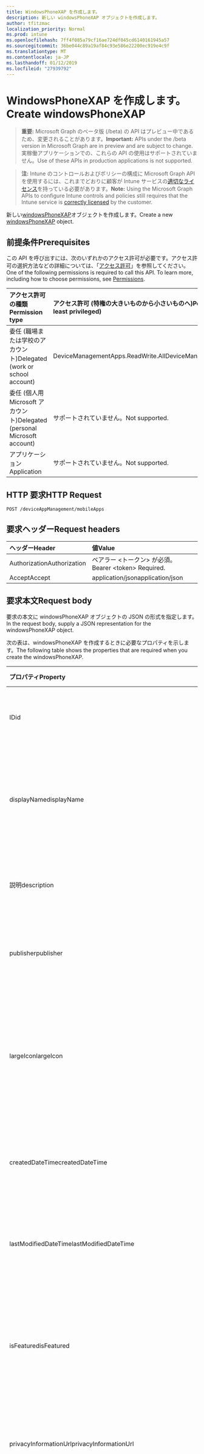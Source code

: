 ```yaml
---
title: WindowsPhoneXAP を作成します。
description: 新しい windowsPhoneXAP オブジェクトを作成します。
author: tfitzmac
localization_priority: Normal
ms.prod: intune
ms.openlocfilehash: 7ff4f085a79cf16ae724df045cd6140161945a57
ms.sourcegitcommit: 36be044c89a19af84c93e586e22200ec919e4c9f
ms.translationtype: MT
ms.contentlocale: ja-JP
ms.lasthandoff: 01/12/2019
ms.locfileid: "27939792"
---
```

# <a name="create-windowsphonexap"></a><span data-ttu-id="1652c-103">WindowsPhoneXAP を作成します。</span><span class="sxs-lookup"><span data-stu-id="1652c-103">Create windowsPhoneXAP</span></span>

> <span data-ttu-id="1652c-104">**重要:** Microsoft Graph のベータ版 (/beta) の API はプレビュー中であるため、変更されることがあります。</span><span class="sxs-lookup"><span data-stu-id="1652c-104">**Important:** APIs under the /beta version in Microsoft Graph are in preview and are subject to change.</span></span> <span data-ttu-id="1652c-105">実稼働アプリケーションでの、これらの API の使用はサポートされていません。</span><span class="sxs-lookup"><span data-stu-id="1652c-105">Use of these APIs in production applications is not supported.</span></span>

> <span data-ttu-id="1652c-106">**注:** Intune のコントロールおよびポリシーの構成に Microsoft Graph API を使用するには、これまでどおりに顧客が Intune サービスの[適切なライセンス](https://go.microsoft.com/fwlink/?linkid=839381)を持っている必要があります。</span><span class="sxs-lookup"><span data-stu-id="1652c-106">**Note:** Using the Microsoft Graph APIs to configure Intune controls and policies still requires that the Intune service is [correctly licensed](https://go.microsoft.com/fwlink/?linkid=839381) by the customer.</span></span>

<span data-ttu-id="1652c-107">新しい[windowsPhoneXAP](../resources/intune-apps-windowsphonexap.md)オブジェクトを作成します。</span><span class="sxs-lookup"><span data-stu-id="1652c-107">Create a new [windowsPhoneXAP](../resources/intune-apps-windowsphonexap.md) object.</span></span>
## <a name="prerequisites"></a><span data-ttu-id="1652c-108">前提条件</span><span class="sxs-lookup"><span data-stu-id="1652c-108">Prerequisites</span></span>
<span data-ttu-id="1652c-p102">この API を呼び出すには、次のいずれかのアクセス許可が必要です。アクセス許可の選択方法などの詳細については、「[アクセス許可](/graph/permissions-reference)」を参照してください。</span><span class="sxs-lookup"><span data-stu-id="1652c-p102">One of the following permissions is required to call this API. To learn more, including how to choose permissions, see [Permissions](/graph/permissions-reference).</span></span>

|<span data-ttu-id="1652c-111">アクセス許可の種類</span><span class="sxs-lookup"><span data-stu-id="1652c-111">Permission type</span></span>|<span data-ttu-id="1652c-112">アクセス許可 (特権の大きいものから小さいものへ)</span><span class="sxs-lookup"><span data-stu-id="1652c-112">Permissions (from most to least privileged)</span></span>|
|:---|:---|
|<span data-ttu-id="1652c-113">委任 (職場または学校のアカウント)</span><span class="sxs-lookup"><span data-stu-id="1652c-113">Delegated (work or school account)</span></span>|<span data-ttu-id="1652c-114">DeviceManagementApps.ReadWrite.All</span><span class="sxs-lookup"><span data-stu-id="1652c-114">DeviceManagementApps.ReadWrite.All</span></span>|
|<span data-ttu-id="1652c-115">委任 (個人用 Microsoft アカウント)</span><span class="sxs-lookup"><span data-stu-id="1652c-115">Delegated (personal Microsoft account)</span></span>|<span data-ttu-id="1652c-116">サポートされていません。</span><span class="sxs-lookup"><span data-stu-id="1652c-116">Not supported.</span></span>|
|<span data-ttu-id="1652c-117">アプリケーション</span><span class="sxs-lookup"><span data-stu-id="1652c-117">Application</span></span>|<span data-ttu-id="1652c-118">サポートされていません。</span><span class="sxs-lookup"><span data-stu-id="1652c-118">Not supported.</span></span>|

## <a name="http-request"></a><span data-ttu-id="1652c-119">HTTP 要求</span><span class="sxs-lookup"><span data-stu-id="1652c-119">HTTP Request</span></span>
<!-- {
  "blockType": "ignored"
}
-->
``` http
POST /deviceAppManagement/mobileApps
```

## <a name="request-headers"></a><span data-ttu-id="1652c-120">要求ヘッダー</span><span class="sxs-lookup"><span data-stu-id="1652c-120">Request headers</span></span>
|<span data-ttu-id="1652c-121">ヘッダー</span><span class="sxs-lookup"><span data-stu-id="1652c-121">Header</span></span>|<span data-ttu-id="1652c-122">値</span><span class="sxs-lookup"><span data-stu-id="1652c-122">Value</span></span>|
|:---|:---|
|<span data-ttu-id="1652c-123">Authorization</span><span class="sxs-lookup"><span data-stu-id="1652c-123">Authorization</span></span>|<span data-ttu-id="1652c-124">ベアラー &lt;トークン&gt; が必須。</span><span class="sxs-lookup"><span data-stu-id="1652c-124">Bearer &lt;token&gt; Required.</span></span>|
|<span data-ttu-id="1652c-125">Accept</span><span class="sxs-lookup"><span data-stu-id="1652c-125">Accept</span></span>|<span data-ttu-id="1652c-126">application/json</span><span class="sxs-lookup"><span data-stu-id="1652c-126">application/json</span></span>|

## <a name="request-body"></a><span data-ttu-id="1652c-127">要求本文</span><span class="sxs-lookup"><span data-stu-id="1652c-127">Request body</span></span>
<span data-ttu-id="1652c-128">要求の本文に windowsPhoneXAP オブジェクトの JSON の形式を指定します。</span><span class="sxs-lookup"><span data-stu-id="1652c-128">In the request body, supply a JSON representation for the windowsPhoneXAP object.</span></span>

<span data-ttu-id="1652c-129">次の表は、windowsPhoneXAP を作成するときに必要なプロパティを示します。</span><span class="sxs-lookup"><span data-stu-id="1652c-129">The following table shows the properties that are required when you create the windowsPhoneXAP.</span></span>

|<span data-ttu-id="1652c-130">プロパティ</span><span class="sxs-lookup"><span data-stu-id="1652c-130">Property</span></span>|<span data-ttu-id="1652c-131">種類</span><span class="sxs-lookup"><span data-stu-id="1652c-131">Type</span></span>|<span data-ttu-id="1652c-132">説明</span><span class="sxs-lookup"><span data-stu-id="1652c-132">Description</span></span>|
|:---|:---|:---|
|<span data-ttu-id="1652c-133">ID</span><span class="sxs-lookup"><span data-stu-id="1652c-133">id</span></span>|<span data-ttu-id="1652c-134">String</span><span class="sxs-lookup"><span data-stu-id="1652c-134">String</span></span>|<span data-ttu-id="1652c-135">エンティティのキー。</span><span class="sxs-lookup"><span data-stu-id="1652c-135">Key of the entity.</span></span> <span data-ttu-id="1652c-136">[mobileApp](../resources/intune-apps-mobileapp.md) から継承します</span><span class="sxs-lookup"><span data-stu-id="1652c-136">Inherited from [mobileApp](../resources/intune-apps-mobileapp.md)</span></span>|
|<span data-ttu-id="1652c-137">displayName</span><span class="sxs-lookup"><span data-stu-id="1652c-137">displayName</span></span>|<span data-ttu-id="1652c-138">String</span><span class="sxs-lookup"><span data-stu-id="1652c-138">String</span></span>|<span data-ttu-id="1652c-139">管理者が提供またはインポートしたアプリのタイトル。</span><span class="sxs-lookup"><span data-stu-id="1652c-139">The admin provided or imported title of the app.</span></span> <span data-ttu-id="1652c-140">[mobileApp](../resources/intune-apps-mobileapp.md) から継承します</span><span class="sxs-lookup"><span data-stu-id="1652c-140">Inherited from [mobileApp](../resources/intune-apps-mobileapp.md)</span></span>|
|<span data-ttu-id="1652c-141">説明</span><span class="sxs-lookup"><span data-stu-id="1652c-141">description</span></span>|<span data-ttu-id="1652c-142">String</span><span class="sxs-lookup"><span data-stu-id="1652c-142">String</span></span>|<span data-ttu-id="1652c-143">アプリの説明。</span><span class="sxs-lookup"><span data-stu-id="1652c-143">The description of the app.</span></span> <span data-ttu-id="1652c-144">[mobileApp](../resources/intune-apps-mobileapp.md) から継承します</span><span class="sxs-lookup"><span data-stu-id="1652c-144">Inherited from [mobileApp](../resources/intune-apps-mobileapp.md)</span></span>|
|<span data-ttu-id="1652c-145">publisher</span><span class="sxs-lookup"><span data-stu-id="1652c-145">publisher</span></span>|<span data-ttu-id="1652c-146">String</span><span class="sxs-lookup"><span data-stu-id="1652c-146">String</span></span>|<span data-ttu-id="1652c-147">アプリの発行元。</span><span class="sxs-lookup"><span data-stu-id="1652c-147">The publisher of the app.</span></span> <span data-ttu-id="1652c-148">[mobileApp](../resources/intune-apps-mobileapp.md) から継承します</span><span class="sxs-lookup"><span data-stu-id="1652c-148">Inherited from [mobileApp](../resources/intune-apps-mobileapp.md)</span></span>|
|<span data-ttu-id="1652c-149">largeIcon</span><span class="sxs-lookup"><span data-stu-id="1652c-149">largeIcon</span></span>|[<span data-ttu-id="1652c-150">mimeContent</span><span class="sxs-lookup"><span data-stu-id="1652c-150">mimeContent</span></span>](../resources/intune-shared-mimecontent.md)|<span data-ttu-id="1652c-151">アプリの詳細に表示され、アイコンのアップロードに使用される大きなアイコン。</span><span class="sxs-lookup"><span data-stu-id="1652c-151">The large icon, to be displayed in the app details and used for upload of the icon.</span></span> <span data-ttu-id="1652c-152">[mobileApp](../resources/intune-apps-mobileapp.md) から継承します</span><span class="sxs-lookup"><span data-stu-id="1652c-152">Inherited from [mobileApp](../resources/intune-apps-mobileapp.md)</span></span>|
|<span data-ttu-id="1652c-153">createdDateTime</span><span class="sxs-lookup"><span data-stu-id="1652c-153">createdDateTime</span></span>|<span data-ttu-id="1652c-154">DateTimeOffset</span><span class="sxs-lookup"><span data-stu-id="1652c-154">DateTimeOffset</span></span>|<span data-ttu-id="1652c-155">アプリが作成された日時。</span><span class="sxs-lookup"><span data-stu-id="1652c-155">The date and time the app was created.</span></span> <span data-ttu-id="1652c-156">[mobileApp](../resources/intune-apps-mobileapp.md) から継承します</span><span class="sxs-lookup"><span data-stu-id="1652c-156">Inherited from [mobileApp](../resources/intune-apps-mobileapp.md)</span></span>|
|<span data-ttu-id="1652c-157">lastModifiedDateTime</span><span class="sxs-lookup"><span data-stu-id="1652c-157">lastModifiedDateTime</span></span>|<span data-ttu-id="1652c-158">DateTimeOffset</span><span class="sxs-lookup"><span data-stu-id="1652c-158">DateTimeOffset</span></span>|<span data-ttu-id="1652c-159">アプリが最後に変更された日時。</span><span class="sxs-lookup"><span data-stu-id="1652c-159">The date and time the app was last modified.</span></span> <span data-ttu-id="1652c-160">[mobileApp](../resources/intune-apps-mobileapp.md) から継承します</span><span class="sxs-lookup"><span data-stu-id="1652c-160">Inherited from [mobileApp](../resources/intune-apps-mobileapp.md)</span></span>|
|<span data-ttu-id="1652c-161">isFeatured</span><span class="sxs-lookup"><span data-stu-id="1652c-161">isFeatured</span></span>|<span data-ttu-id="1652c-162">Boolean</span><span class="sxs-lookup"><span data-stu-id="1652c-162">Boolean</span></span>|<span data-ttu-id="1652c-163">アプリが管理者のおすすめとしてマークされたかどうかを示す値。[mobileApp](../resources/intune-apps-mobileapp.md) から継承します</span><span class="sxs-lookup"><span data-stu-id="1652c-163">The value indicating whether the app is marked as featured by the admin. Inherited from [mobileApp](../resources/intune-apps-mobileapp.md)</span></span>|
|<span data-ttu-id="1652c-164">privacyInformationUrl</span><span class="sxs-lookup"><span data-stu-id="1652c-164">privacyInformationUrl</span></span>|<span data-ttu-id="1652c-165">String</span><span class="sxs-lookup"><span data-stu-id="1652c-165">String</span></span>|<span data-ttu-id="1652c-166">プライバシーに関する声明の URL。</span><span class="sxs-lookup"><span data-stu-id="1652c-166">The privacy statement Url.</span></span> <span data-ttu-id="1652c-167">[mobileApp](../resources/intune-apps-mobileapp.md) から継承します</span><span class="sxs-lookup"><span data-stu-id="1652c-167">Inherited from [mobileApp](../resources/intune-apps-mobileapp.md)</span></span>|
|<span data-ttu-id="1652c-168">informationUrl</span><span class="sxs-lookup"><span data-stu-id="1652c-168">informationUrl</span></span>|<span data-ttu-id="1652c-169">String</span><span class="sxs-lookup"><span data-stu-id="1652c-169">String</span></span>|<span data-ttu-id="1652c-170">詳細情報の URL。</span><span class="sxs-lookup"><span data-stu-id="1652c-170">The more information Url.</span></span> <span data-ttu-id="1652c-171">[mobileApp](../resources/intune-apps-mobileapp.md) から継承します</span><span class="sxs-lookup"><span data-stu-id="1652c-171">Inherited from [mobileApp](../resources/intune-apps-mobileapp.md)</span></span>|
|<span data-ttu-id="1652c-172">owner</span><span class="sxs-lookup"><span data-stu-id="1652c-172">owner</span></span>|<span data-ttu-id="1652c-173">String</span><span class="sxs-lookup"><span data-stu-id="1652c-173">String</span></span>|<span data-ttu-id="1652c-174">アプリの所有者。</span><span class="sxs-lookup"><span data-stu-id="1652c-174">The owner of the app.</span></span> <span data-ttu-id="1652c-175">[mobileApp](../resources/intune-apps-mobileapp.md) から継承します</span><span class="sxs-lookup"><span data-stu-id="1652c-175">Inherited from [mobileApp](../resources/intune-apps-mobileapp.md)</span></span>|
|<span data-ttu-id="1652c-176">developer</span><span class="sxs-lookup"><span data-stu-id="1652c-176">developer</span></span>|<span data-ttu-id="1652c-177">String</span><span class="sxs-lookup"><span data-stu-id="1652c-177">String</span></span>|<span data-ttu-id="1652c-178">アプリの開発者。</span><span class="sxs-lookup"><span data-stu-id="1652c-178">The developer of the app.</span></span> <span data-ttu-id="1652c-179">[mobileApp](../resources/intune-apps-mobileapp.md) から継承します</span><span class="sxs-lookup"><span data-stu-id="1652c-179">Inherited from [mobileApp](../resources/intune-apps-mobileapp.md)</span></span>|
|<span data-ttu-id="1652c-180">notes</span><span class="sxs-lookup"><span data-stu-id="1652c-180">notes</span></span>|<span data-ttu-id="1652c-181">String</span><span class="sxs-lookup"><span data-stu-id="1652c-181">String</span></span>|<span data-ttu-id="1652c-182">アプリ用のメモ。</span><span class="sxs-lookup"><span data-stu-id="1652c-182">Notes for the app.</span></span> <span data-ttu-id="1652c-183">[mobileApp](../resources/intune-apps-mobileapp.md) から継承します</span><span class="sxs-lookup"><span data-stu-id="1652c-183">Inherited from [mobileApp](../resources/intune-apps-mobileapp.md)</span></span>|
|<span data-ttu-id="1652c-184">uploadState</span><span class="sxs-lookup"><span data-stu-id="1652c-184">uploadState</span></span>|<span data-ttu-id="1652c-185">Int32</span><span class="sxs-lookup"><span data-stu-id="1652c-185">Int32</span></span>|<span data-ttu-id="1652c-186">アップロードの状態です。</span><span class="sxs-lookup"><span data-stu-id="1652c-186">The upload state.</span></span> <span data-ttu-id="1652c-187">[mobileApp](../resources/intune-apps-mobileapp.md) から継承します</span><span class="sxs-lookup"><span data-stu-id="1652c-187">Inherited from [mobileApp](../resources/intune-apps-mobileapp.md)</span></span>|
|<span data-ttu-id="1652c-188">publishingState</span><span class="sxs-lookup"><span data-stu-id="1652c-188">publishingState</span></span>|[<span data-ttu-id="1652c-189">mobileAppPublishingState</span><span class="sxs-lookup"><span data-stu-id="1652c-189">mobileAppPublishingState</span></span>](../resources/intune-apps-mobileapppublishingstate.md)|<span data-ttu-id="1652c-190">アプリの発行の状態。</span><span class="sxs-lookup"><span data-stu-id="1652c-190">The publishing state for the app.</span></span> <span data-ttu-id="1652c-191">アプリが発行されていない限り、アプリを割り当てることができません。</span><span class="sxs-lookup"><span data-stu-id="1652c-191">The app cannot be assigned unless the app is published.</span></span> <span data-ttu-id="1652c-192">[MobileApp](../resources/intune-apps-mobileapp.md)から継承されます。</span><span class="sxs-lookup"><span data-stu-id="1652c-192">Inherited from [mobileApp](../resources/intune-apps-mobileapp.md).</span></span> <span data-ttu-id="1652c-193">可能な値は、`notPublished`、`processing`、`published` です。</span><span class="sxs-lookup"><span data-stu-id="1652c-193">Possible values are: `notPublished`, `processing`, `published`.</span></span>|
|<span data-ttu-id="1652c-194">committedContentVersion</span><span class="sxs-lookup"><span data-stu-id="1652c-194">committedContentVersion</span></span>|<span data-ttu-id="1652c-195">String</span><span class="sxs-lookup"><span data-stu-id="1652c-195">String</span></span>|<span data-ttu-id="1652c-196">内部にコミットされたコンテンツのバージョン。</span><span class="sxs-lookup"><span data-stu-id="1652c-196">The internal committed content version.</span></span> <span data-ttu-id="1652c-197">[mobileLobApp](../resources/intune-apps-mobilelobapp.md) から継承します</span><span class="sxs-lookup"><span data-stu-id="1652c-197">Inherited from [mobileLobApp](../resources/intune-apps-mobilelobapp.md)</span></span>|
|<span data-ttu-id="1652c-198">fileName</span><span class="sxs-lookup"><span data-stu-id="1652c-198">fileName</span></span>|<span data-ttu-id="1652c-199">String</span><span class="sxs-lookup"><span data-stu-id="1652c-199">String</span></span>|<span data-ttu-id="1652c-200">メインの Lob アプリケーションのファイル名。</span><span class="sxs-lookup"><span data-stu-id="1652c-200">The name of the main Lob application file.</span></span> <span data-ttu-id="1652c-201">[mobileLobApp](../resources/intune-apps-mobilelobapp.md) から継承します</span><span class="sxs-lookup"><span data-stu-id="1652c-201">Inherited from [mobileLobApp](../resources/intune-apps-mobilelobapp.md)</span></span>|
|<span data-ttu-id="1652c-202">size</span><span class="sxs-lookup"><span data-stu-id="1652c-202">size</span></span>|<span data-ttu-id="1652c-203">Int64</span><span class="sxs-lookup"><span data-stu-id="1652c-203">Int64</span></span>|<span data-ttu-id="1652c-204">アップロードされたすべてのファイルを含む合計サイズ。</span><span class="sxs-lookup"><span data-stu-id="1652c-204">The total size, including all uploaded files.</span></span> <span data-ttu-id="1652c-205">[mobileLobApp](../resources/intune-apps-mobilelobapp.md) から継承します</span><span class="sxs-lookup"><span data-stu-id="1652c-205">Inherited from [mobileLobApp](../resources/intune-apps-mobilelobapp.md)</span></span>|
|<span data-ttu-id="1652c-206">minimumSupportedOperatingSystem</span><span class="sxs-lookup"><span data-stu-id="1652c-206">minimumSupportedOperatingSystem</span></span>|[<span data-ttu-id="1652c-207">windowsMinimumOperatingSystem</span><span class="sxs-lookup"><span data-stu-id="1652c-207">windowsMinimumOperatingSystem</span></span>](../resources/intune-apps-windowsminimumoperatingsystem.md)|<span data-ttu-id="1652c-208">該当するオペレーティング システムの最小の値です。</span><span class="sxs-lookup"><span data-stu-id="1652c-208">The value for the minimum applicable operating system.</span></span>|
|<span data-ttu-id="1652c-209">productIdentifier</span><span class="sxs-lookup"><span data-stu-id="1652c-209">productIdentifier</span></span>|<span data-ttu-id="1652c-210">String</span><span class="sxs-lookup"><span data-stu-id="1652c-210">String</span></span>|<span data-ttu-id="1652c-211">製品の識別子です。</span><span class="sxs-lookup"><span data-stu-id="1652c-211">The Product Identifier.</span></span>|
|<span data-ttu-id="1652c-212">identityVersion</span><span class="sxs-lookup"><span data-stu-id="1652c-212">identityVersion</span></span>|<span data-ttu-id="1652c-213">String</span><span class="sxs-lookup"><span data-stu-id="1652c-213">String</span></span>|<span data-ttu-id="1652c-214">ID のバージョン。</span><span class="sxs-lookup"><span data-stu-id="1652c-214">The identity version.</span></span>|



## <a name="response"></a><span data-ttu-id="1652c-215">応答</span><span class="sxs-lookup"><span data-stu-id="1652c-215">Response</span></span>
<span data-ttu-id="1652c-216">かどうかは成功すると、このメソッドが返されます、`201 Created`応答コードおよび応答の本文に[windowsPhoneXAP](../resources/intune-apps-windowsphonexap.md)オブジェクトです。</span><span class="sxs-lookup"><span data-stu-id="1652c-216">If successful, this method returns a `201 Created` response code and a [windowsPhoneXAP](../resources/intune-apps-windowsphonexap.md) object in the response body.</span></span>

## <a name="example"></a><span data-ttu-id="1652c-217">例</span><span class="sxs-lookup"><span data-stu-id="1652c-217">Example</span></span>
### <a name="request"></a><span data-ttu-id="1652c-218">要求</span><span class="sxs-lookup"><span data-stu-id="1652c-218">Request</span></span>
<span data-ttu-id="1652c-219">以下は、要求の例です。</span><span class="sxs-lookup"><span data-stu-id="1652c-219">Here is an example of the request.</span></span>
``` http
POST https://graph.microsoft.com/beta/deviceAppManagement/mobileApps
Content-type: application/json
Content-length: 1143

{
  "@odata.type": "#microsoft.graph.windowsPhoneXAP",
  "displayName": "Display Name value",
  "description": "Description value",
  "publisher": "Publisher value",
  "largeIcon": {
    "@odata.type": "microsoft.graph.mimeContent",
    "type": "Type value",
    "value": "dmFsdWU="
  },
  "lastModifiedDateTime": "2017-01-01T00:00:35.1329464-08:00",
  "isFeatured": true,
  "privacyInformationUrl": "https://example.com/privacyInformationUrl/",
  "informationUrl": "https://example.com/informationUrl/",
  "owner": "Owner value",
  "developer": "Developer value",
  "notes": "Notes value",
  "uploadState": 11,
  "publishingState": "processing",
  "committedContentVersion": "Committed Content Version value",
  "fileName": "File Name value",
  "size": 4,
  "minimumSupportedOperatingSystem": {
    "@odata.type": "microsoft.graph.windowsMinimumOperatingSystem",
    "v8_0": true,
    "v8_1": true,
    "v10_0": true,
    "v10_1607": true,
    "v10_1703": true,
    "v10_1709": true,
    "v10_1803": true
  },
  "productIdentifier": "Product Identifier value",
  "identityVersion": "Identity Version value"
}
```

### <a name="response"></a><span data-ttu-id="1652c-220">応答</span><span class="sxs-lookup"><span data-stu-id="1652c-220">Response</span></span>
<span data-ttu-id="1652c-p120">以下は、応答の例です。注:簡潔にするために、ここに示す応答オブジェクトは切り詰められている場合があります。すべてのプロパティは実際の呼び出しから返されます。</span><span class="sxs-lookup"><span data-stu-id="1652c-p120">Here is an example of the response. Note: The response object shown here may be truncated for brevity. All of the properties will be returned from an actual call.</span></span>
``` http
HTTP/1.1 201 Created
Content-Type: application/json
Content-Length: 1251

{
  "@odata.type": "#microsoft.graph.windowsPhoneXAP",
  "id": "301ddc77-dc77-301d-77dc-1d3077dc1d30",
  "displayName": "Display Name value",
  "description": "Description value",
  "publisher": "Publisher value",
  "largeIcon": {
    "@odata.type": "microsoft.graph.mimeContent",
    "type": "Type value",
    "value": "dmFsdWU="
  },
  "createdDateTime": "2017-01-01T00:02:43.5775965-08:00",
  "lastModifiedDateTime": "2017-01-01T00:00:35.1329464-08:00",
  "isFeatured": true,
  "privacyInformationUrl": "https://example.com/privacyInformationUrl/",
  "informationUrl": "https://example.com/informationUrl/",
  "owner": "Owner value",
  "developer": "Developer value",
  "notes": "Notes value",
  "uploadState": 11,
  "publishingState": "processing",
  "committedContentVersion": "Committed Content Version value",
  "fileName": "File Name value",
  "size": 4,
  "minimumSupportedOperatingSystem": {
    "@odata.type": "microsoft.graph.windowsMinimumOperatingSystem",
    "v8_0": true,
    "v8_1": true,
    "v10_0": true,
    "v10_1607": true,
    "v10_1703": true,
    "v10_1709": true,
    "v10_1803": true
  },
  "productIdentifier": "Product Identifier value",
  "identityVersion": "Identity Version value"
}
```






